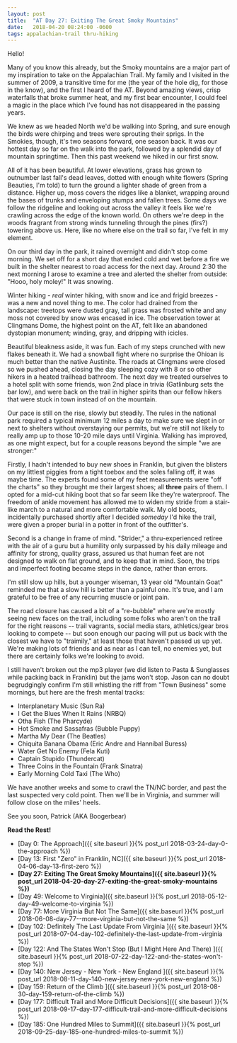 ```yaml
---
layout: post
title:  "AT Day 27: Exiting The Great Smoky Mountains"
date:   2018-04-20 08:24:00 -0600
tags: appalachian-trail thru-hiking
---
```


Hello!

Many of you know this already, but the Smoky mountains are a major part of my inspiration to take on the Appalachian Trail. My family and I visited in the summer of 2009, a transitive time for me (the year of the hole dig, for those in the know), and the first I heard of the AT. Beyond amazing views, crisp waterfalls that broke summer heat, and my first bear encounter, I could feel a magic in the place which I've found has not disappeared in the passing years.

We knew as we headed North we'd be walking into Spring, and sure enough the birds were chirping and trees were sprouting their sprigs. In the Smokies, though, it's two seasons forward, one season back. It was our hottest day so far on the walk into the park, followed by a splendid day of mountain springtime. Then this past weekend we hiked in our first snow.

All of it has been beautiful. At lower elevations, grass has grown to outnumber last fall's dead leaves, dotted with enough white flowers (Spring Beauties, I'm told) to turn the ground a lighter shade of green from a distance. Higher up, moss covers the ridges like a blanket, wrapping around the bases of trunks and enveloping stumps and fallen trees. Some days we follow the ridgeline and looking out across the valley it feels like we're crawling across the edge of the known world. On others we're deep in the woods fragrant from strong winds tunneling through the pines (firs?) towering above us. Here, like no where else on the trail so far, I've felt in my element.

On our third day in the park, it rained overnight and didn't stop come morning. We set off for a short day that ended cold and wet before a fire we built in the shelter nearest to road access for the next day. Around 2:30 the next morning I arose to examine a tree and alerted the shelter from outside: "Hooo, holy moley!" It was snowing.

Winter hiking - _real_ winter hiking, with snow and ice and frigid breezes - was a new and novel thing to me. The color had drained from the landscape: treetops were dusted gray, tall grass was frosted white and any moss not covered by snow was encased in ice. The observation tower at Clingmans Dome, the highest point on the AT, felt like an abandoned dystopian monument; winding, gray, and dripping with icicles.

Beautiful bleakness aside, it was fun. Each of my steps crunched with new flakes beneath it. We had a snowball fight where no surprise the Ohioan is much better than the native Austinite. The roads at Clingmans were closed so we pushed ahead, closing the day sleeping cozy with 8 or so other hikers in a heated trailhead bathroom. The next day we treated ourselves to a hotel split with some friends, won 2nd place in trivia (Gatlinburg sets the bar low), and were back on the trail in higher spirits than our fellow hikers that were stuck in town instead of on the mountain.

Our pace is still on the rise, slowly but steadily. The rules in the national park required a typical minimum 12 miles a day to make sure we slept in or next to shelters without overstaying our permits, but we're still not likely to really amp up to those 10-20 mile days until Virginia. Walking has improved, as one might expect, but for a couple reasons beyond the simple "we are stronger:"

Firstly, I hadn't intended to buy new shoes in Franklin, but given the blisters on my littlest piggies from a tight toebox and the soles falling off, it was maybe time. The experts found some of my feet measurements were "off the charts" so they brought me their largest shoes; all **three** pairs of them. I opted for a mid-cut hiking boot that so far seem like they're waterproof. The freedom of ankle movement has allowed me to widen my stride from a stair-like march to a natural and more comfortable walk. My old boots, incidentally purchased shortly after I decided _someday_ I'd hike the trail, were given a proper burial in a potter in front of the outfitter's.

Second is a change in frame of mind. "Strider," a thru-experienced retiree with the air of a guru but a humility only surpassed by his daily mileage and affinity for strong, quality grass, assured us that human feet are not designed to walk on flat ground, and to keep that in mind. Soon, the trips and imperfect footing became steps in the dance, rather than errors.

I'm still slow up hills, but a younger wiseman, 13 year old "Mountain Goat" reminded me that a slow hill is better than a painful one. It's true, and I am grateful to be free of any recurring muscle or joint pain.

The road closure has caused a bit of a "re-bubble" where we're mostly seeing new faces on the trail, including some folks who aren't on the trail for the right reasons -- trail vagrants, social media stars, athletics/gear bros looking to compete -- but soon enough our pacing will put us back with the closest we have to "traimily," at least those that haven't passed us up yet. We're making lots of friends and as near as I can tell, no enemies yet, but there are certainly folks we're looking to avoid.

I still haven't broken out the mp3 player (we did listen to Pasta & Sunglasses while packing back in Franklin) but the jams won't stop. Jason can no doubt begrudgingly confirm I'm still whistling the riff from "Town Business" some mornings, but here are the fresh mental tracks:

- Interplanetary Music (Sun Ra)
- I Get the Blues When It Rains (NRBQ)
- Otha Fish (The Pharcyde)
- Hot Smoke and Sassafras (Bubble Puppy)
- Martha My Dear (The Beatles)
- Chiquita Banana Obama (Eric Andre and Hannibal Buress)
- Water Get No Enemy (Fela Kuti)
- Captain Stupido (Thundercat)
- Three Coins in the Fountain (Frank Sinatra)
- Early Morning Cold Taxi (The Who)

We have another weeks and some to crawl the TN/NC border, and past the last suspected very cold point. Then we'll be in Virginia, and summer will follow close on the miles' heels.

See you soon,
Patrick (AKA Boogerbear)

**Read the Rest!**

- [Day 0: The Approach]({{ site.baseurl }}{% post_url 2018-03-24-day-0-the-approach %})
- [Day 13: First "Zero" in Franklin, NC]({{ site.baseurl }}{% post_url 2018-04-06-day-13-first-zero %})
- **[Day 27: Exiting The Great Smoky Mountains]({{ site.baseurl }}{% post_url 2018-04-20-day-27-exiting-the-great-smoky-mountains %})**
- [Day 49: Welcome to Virginia]({{ site.baseurl }}{% post_url 2018-05-12-day-49-welcome-to-virginia %})
- [Day 77: More Virginia But Not The Same]({{ site.baseurl }}{% post_url 2018-06-08-day-77--more-virginia-but-not-the-same %})
- [Day 102: Definitely The Last Update From Virginia ]({{ site.baseurl }}{% post_url 2018-07-04-day-102-definitely-the-last-update-from-virginia %})
- [Day 122: And The States Won't Stop (But I Might Here And There) ]({{ site.baseurl }}{% post_url 2018-07-22-day-122-and-the-states-won't-stop %})
- [Day 140: New Jersey - New York - New England ]({{ site.baseurl }}{% post_url 2018-08-11-day-140-new-jersey-new-york-new-england %})
- [Day 159: Return of the Climb ]({{ site.baseurl }}{% post_url 2018-08-30-day-159-return-of-the-climb %})
- [Day 177: Difficult Trail and More Difficult Decisions]({{ site.baseurl }}{% post_url 2018-09-17-day-177-difficult-trail-and-more-difficult-decisions %})
- [Day 185: One Hundred Miles to Summit]({{ site.baseurl }}{% post_url 2018-09-25-day-185-one-hundred-miles-to-summit %})
